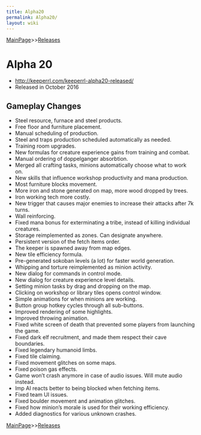 ```yaml
---
title: Alpha20
permalink: Alpha20/
layout: wiki
---
```


[MainPage](/keeperrl_wiki/ "wikilink")>>[Releases](/keeperrl_wiki/Releases "wikilink")

Alpha 20
========

-   <http://keeperrl.com/keeperrl-alpha20-released/>
-   Released in October 2016

Gameplay Changes
----------------


-   Steel resource, furnace and steel products.
-   Free floor and furniture placement.
-   Manual scheduling of production.
-   Steel and traps production scheduled automatically as needed.
-   Training room upgrades.
-   New formulas for creature experience gains from training and combat.
-   Manual ordering of doppelganger absorbtion.
-   Merged all crafting tasks, minions automatically choose what to work
    on.
-   New skills that influence workshop productivity and mana production.
-   Most furniture blocks movement.
-   More iron and stone generated on map, more wood dropped by trees.
-   Iron working tech more costly.
-   New trigger that causes major enemies to increase their attacks
    after 7k turns.
-   Wall reinforcing.
-   Fixed mana bonus for exterminating a tribe, instead of killing
    individual creatures.
-   Storage reimplemented as zones. Can designate anywhere.
-   Persistent version of the fetch items order.
-   The keeper is spawned away from map edges.
-   New tile efficiency formula.
-   Pre-generated sokoban levels (a lot) for faster world generation.
-   Whipping and torture reimplemented as minion activity.
-   New dialog for commands in control mode.
-   New dialog for creature experience level details.
-   Setting minion tasks by drag and dropping on the map.
-   Clicking on workshop or library tiles opens control window.
-   Simple animations for when minions are working.
-   Button group hotkey cycles through all sub-buttons.
-   Improved rendering of some highlights.
-   Improved throwing animation.
-   Fixed white screen of death that prevented some players from
    launching the game.
-   Fixed dark elf recruitment, and made them respect their cave
    boundaries.
-   Fixed legendary humanoid limbs.
-   Fixed tile claiming.
-   Fixed movement glitches on some maps.
-   Fixed poison gas effects.
-   Game won’t crash anymore in case of audio issues. Will mute audio
    instead.
-   Imp AI reacts better to being blocked when fetching items.
-   Fixed team UI issues.
-   Fixed boulder movement and animation glitches.
-   Fixed how minion’s morale is used for their working efficiency.
-   Added diagnostics for various unknown crashes.

[MainPage](/keeperrl_wiki/ "wikilink")>>[Releases](/keeperrl_wiki/Releases "wikilink")


